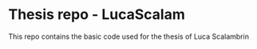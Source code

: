# Thesis repo - LucaScalam

This repo contains the basic code used for the thesis of Luca Scalambrin